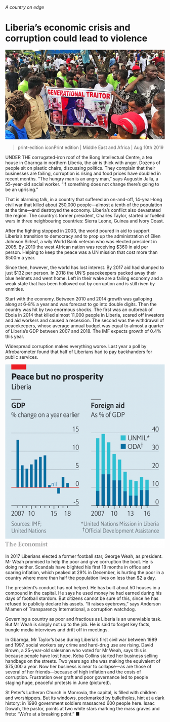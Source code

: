 ###### A country on edge

# Liberia’s economic crisis and corruption could lead to violence 

![image](images/20190810_MAP003_0.jpg) 

> print-edition iconPrint edition | Middle East and Africa | Aug 10th 2019 

UNDER THE corrugated-iron roof of the Bong Intellectual Centre, a tea house in Gbarnga in northern Liberia, the air is thick with anger. Dozens of people sit on plastic chairs, discussing politics. They complain that their businesses are failing, corruption is rising and food prices have doubled in recent months. “The hungry man is an angry man,” says Augustin Jalla, a 55-year-old social worker. “If something does not change there’s going to be an uprising.” 

That is alarming talk, in a country that suffered an on-and-off, 14-year-long civil war that killed about 250,000 people—almost a tenth of the population at the time—and destroyed the economy. Liberia’s conflict also devastated the region. The country’s former president, Charles Taylor, started or fuelled wars in three neighbouring countries: Sierra Leone, Guinea and Ivory Coast. 

After the fighting stopped in 2003, the world poured in aid to support Liberia’s transition to democracy and to prop up the administration of Ellen Johnson Sirleaf, a wily World Bank veteran who was elected president in 2005. By 2010 the west African nation was receiving $360 in aid per person. Helping to keep the peace was a UN mission that cost more than $500m a year. 

Since then, however, the world has lost interest. By 2017 aid had slumped to just $132 per person. In 2018 the UN’S peacekeepers packed away their blue helmets and went home. Left in their wake are a failing economy and a weak state that has been hollowed out by corruption and is still riven by enmities. 

Start with the economy. Between 2010 and 2014 growth was galloping along at 6-8% a year and was forecast to go into double digits. Then the country was hit by two enormous shocks. The first was an outbreak of Ebola in 2014 that killed almost 11,000 people in Liberia, scared off investors and aid workers and caused a recession. The second was the withdrawal of peacekeepers, whose average annual budget was equal to almost a quarter of Liberia’s GDP between 2007 and 2018. The IMF expects growth of 0.4% this year. 

Widespread corruption makes everything worse. Last year a poll by Afrobarometer found that half of Liberians had to pay backhanders for public services. 

![image](images/20190810_MAC538.png) 

In 2017 Liberians elected a former football star, George Weah, as president. Mr Weah promised to help the poor and give corruption the boot. He is doing neither. Scandals have blighted his first 18 months in office and soaring inflation, which peaked at 29% in December, is hurting the poor in a country where more than half the population lives on less than $2 a day. 

The president’s conduct has not helped. He has built about 50 houses in a compound in the capital. He says he used money he had earned during his days of football stardom. But citizens cannot be sure of this, since he has refused to publicly declare his assets. “It raises eyebrows,” says Anderson Miamen of Transparency International, a corruption watchdog. 

Governing a country as poor and fractious as Liberia is an unenviable task. But Mr Weah is simply not up to the job. He is said to forget key facts, bungle media interviews and drift off in meetings. 

In Gbarnga, Mr Taylor’s base during Liberia’s first civil war between 1989 and 1997, social workers say crime and hard-drug use are rising. David Brown, a 25-year-old salesman who voted for Mr Weah, says this is because people have lost hope. Keba Collins started her business selling handbags on the streets. Two years ago she was making the equivalent of $75,000 a year. Now her business is near to collapse—as are those of several of her friends—because of high inflation and the costs of corruption. Frustration over graft and poor governance led to people staging huge, peaceful protests in June (pictured). 

St Peter’s Lutheran Church in Monrovia, the capital, is filled with children and worshippers. But its windows, pockmarked by bulletholes, hint at a dark history: in 1990 government soldiers massacred 600 people here. Isaac Dowah, the pastor, points at two white stars marking the mass graves and frets: “We’re at a breaking point.” ■ 


